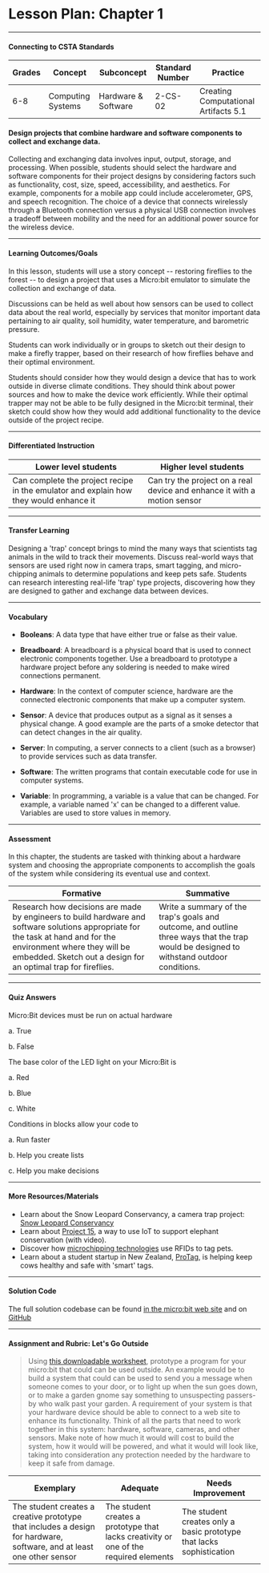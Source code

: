 # Lesson Plan: Chapter 1
---
#### Connecting to CSTA Standards

Grades | Concept | Subconcept | Standard Number | Practice
---|---|---|---|---
6-8 | Computing Systems | Hardware & Software | 2-CS-02 | Creating Computational Artifacts 5.1 |

#### Design projects that combine hardware and software components to collect and exchange data.

Collecting and exchanging data involves input, output, storage, and processing. When possible, students should select the hardware and software components for their project designs by considering factors such as functionality, cost, size, speed, accessibility, and aesthetics. For example, components for a mobile app could include accelerometer, GPS, and speech recognition. The choice of a device that connects wirelessly through a Bluetooth connection versus a physical USB connection involves a tradeoff between mobility and the need for an additional power source for the wireless device.

---

#### Learning Outcomes/Goals

In this lesson, students will use a story concept -- restoring fireflies to the forest -- to design a project that uses a Micro:bit emulator to simulate the collection and exchange of data. 

Discussions can be held as well about how sensors can be used to collect data about the real world, especially by services that monitor important data pertaining to air quality, soil humidity, water temperature, and barometric pressure.

Students can work individually or in groups to sketch out their design to make a firefly trapper, based on their research of how fireflies behave and their optimal environment.

Students should consider how they would design a device that has to work outside in diverse climate conditions. They should think about power sources and how to make the device work efficiently. While their optimal trapper may not be able to be fully designed in the Micro:bit terminal, their sketch could show how they would add additional functionality to the device outside of the project recipe.

---

#### Differentiated Instruction

Lower level students | Higher level students
---|---
Can complete the project recipe in the emulator and explain how they would enhance it | Can try the project on a real device and enhance it with a motion sensor

---

#### Transfer Learning

Designing a 'trap' concept brings to mind the many ways that scientists tag animals in the wild to track their movements. Discuss real-world ways that sensors are used right now in camera traps, smart tagging, and micro-chipping animals to determine populations and keep pets safe. Students can research interesting real-life 'trap' type projects, discovering how they are designed to gather and exchange data between devices.

---

#### Vocabulary

- **Booleans**: A data type that have either true or false as their value. 

- **Breadboard**: A breadboard is a physical board that is used to connect electronic components together. Use a breadboard to prototype a hardware project before any soldering is needed to make wired connections permanent.

- **Hardware**: In the context of computer science, hardware are the connected electronic components that make up a computer system.

- **Sensor**: A device that produces output as a signal as it senses a physical change. A good example are the parts of a smoke detector that can detect changes in the air quality.

- **Server**: In computing, a server connects to a client (such as a browser) to provide services such as data transfer.

- **Software**: The written programs that contain executable code for use in computer systems.

- **Variable**: In programming, a variable is a value that can be changed. For example, a variable named 'x' can be changed to a different value. Variables are used to store values in memory.

---

#### Assessment

In this chapter, the students are tasked with thinking about a hardware system and choosing the appropriate components to accomplish the goals of the system while considering its eventual use and context.

Formative | Summative
---|---
Research how decisions are made by engineers to build hardware and software solutions appropriate for the task at hand and for the environment where they will be embedded. Sketch out a design for an optimal trap for fireflies. | Write a summary of the trap's goals and outcome, and outline three ways that the trap would be designed to withstand outdoor conditions.

---

#### Quiz Answers

Micro:Bit devices must be run on actual hardware

a. True

b. <span class="highlight">False</span>

 The base color of the LED light on your Micro:Bit is

a. <span class="highlight">Red</span>

b. Blue

c. White

 Conditions in blocks allow your code to 

a. Run faster 

b. Help you create lists

c. <span class="highlight">Help you make decisions</span>

---

#### More Resources/Materials

- Learn about the Snow Leopard Conservancy, a camera trap project: [Snow Leopard Conservancy](https://snowleopardconservancy.org/2020/03/11/using-camera-trap-technology-to-monitor-snow-leopards/)
- Learn about [Project 15](https://docs.microsoft.com/en-us/shows/Azure-Videos/project-15), a way to use IoT to support elephant conservation (with video).
- Discover how [microchipping technologies](https://petkey.org/public/howitworks.aspx) use RFIDs to tag pets.
- Learn about a student startup in New Zealand, [ProTag](https://www.startupdaily.net/2022/02/kiwi-agritech-startup-protag-raises-1m/), is helping keep cows healthy and safe with 'smart' tags.

---

#### Solution Code

The full solution codebase can be found [in the micro:bit web site](https://makecode.microbit.org/_3sjgH4gxeLYH) and on [GitHub](https://github.com/CS4Kids/CS4Kids-firefly-trapper)

---

#### Assignment and Rubric: Let's Go Outside

> Using [this downloadable worksheet](https://cs4kids.club/ch1-worksheet.pdf), prototype a program for your micro:bit that could can be used outside. An example would be to build a system that could can be used to send you a message when someone comes to your door, or to light up when the sun goes down, or to make a garden gnome say something to unsuspecting passers-by who walk past your garden. A requirement of your system is that your hardware device should be able to connect to a web site to enhance its functionality. Think of all the parts that need to work together in this system: hardware, software, cameras, and other sensors. Make note of how much it would will cost to build the system, how it would will be powered, and what it would will look like, taking into consideration any protection needed by the hardware to keep it safe from damage. 

Exemplary | Adequate | Needs Improvement 
---|---|---
The student creates a creative prototype that includes a design for hardware, software, and at least one other sensor | The student creates a prototype that lacks creativity or one of the required elements | The student creates only a basic prototype that lacks sophistication

